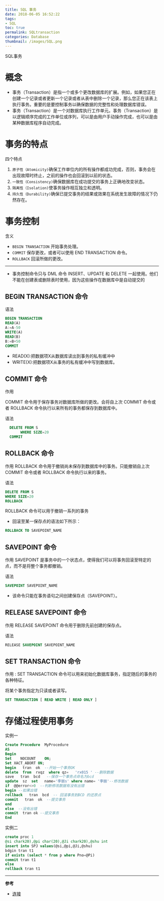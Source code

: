 ```yaml
---
title: SQL 事务
date: 2018-06-05 16:52:22
tags:
- SQL
toc: true
permalink: SQLtransaction
categories: Database
thumbnail: /images/SQL.png
---
```

SQL事务
<!--more-->
# 概念
- 事务（Transaction）是指一个或多个更改数据库的扩展。例如，如果您正在创建一个记录或者更新一个记录或者从表中删除一个记录，那么您正在该表上执行事务。重要的是要控制事务以确保数据的完整性和处理数据库错误。
- 事务（Transaction）是一个对数据库执行工作单元。事务（Transaction）是以逻辑顺序完成的工作单位或序列，可以是由用户手动操作完成，也可以是由某种数据库程序自动完成。

# 事务的特点
四个特点
1. `原子性（Atomicity)`确保工作单位内的所有操作都成功完成，否则，事务会在出现故障时终止，之前的操作也会回滚到以前的状态。
2. `一致性（Consistency)`确保数据库在成功提交的事务上正确地改变状态。
3. `隔离性（Isolation)`使事务操作相互独立和透明。
4. `持久性（Durability)`确保已提交事务的结果或效果在系统发生故障的情况下仍然存在。

# 事务控制
含义
- `BEGIN TRANSACTION` 开始事务处理。
- `COMMIT` 保存更改，或者可以使用 END TRANSACTION 命令。
- `ROLLBACK` 回滚所做的更改。
---
- 事务控制命令只与 DML 命令 INSERT、UPDATE 和 DELETE 一起使用。他们不能在创建表或删除表时使用，因为这些操作在数据库中是自动提交的

## BEGIN TRANSACTION 命令
语法
```sql
BEGIN TRANSACTION
READ(A)
A:=A-50
WRITE(A)
READ(B)
B:=B+50
COMMIT
```
- READ(X):把数据项X从数据库读出到事务的私有缓冲中
- WRITE(X):把数据项X从事务的私有缓冲中写到数据库。

## COMMIT 命令
作用

COMMIT 命令用于保存事务对数据库所做的更改。会将自上次 COMMIT 命令或者 ROLLBACK 命令执行以来所有的事务都保存到数据库中。

语法
```sql
  DELETE FROM S
       WHERE SIZE=20
  COMMIT
```
## ROLLBACK 命令
作用
ROLLBACK 命令用于撤销尚未保存到数据库中的事务。只能撤销自上次 COMMIT 命令或者 ROLLBACK 命令执行以来的事务。

语法
```sql
DELETE FROM S
WHERE SIZE=20
ROLLBACK
```

ROLLBACK 命令可以用于撤销一系列的事务
- 回滚至某一保存点的语法如下所示：
```sql
ROLLBACK TO SAVEPOINT_NAME
```
## SAVEPOINT 命令
作用
SAVEPOINT 是事务中的一个状态点，使得我们可以将事务回滚至特定的点，而不是将整个事务都撤销。

语法
```sql
SAVEPOINT SAVEPOINT_NAME
```
- 该命令只能在事务语句之间创建保存点（SAVEPOINT）。


## RELEASE SAVEPOINT 命令
作用
RELEASE SAVEPOINT 命令用于删除先前创建的保存点。

语法
```sql
RELEASE SAVEPOINT SAVEPOINT_NAME
```
## SET TRANSACTION 命令
作用
: SET TRANSACTION 命令可以用来初始化数据库事务，指定随后的事务的各种特征。

将某个事务指定为只读或者读写。
```sql
SET TRANSACTION [ READ WRITE | READ ONLY ]
```

# 存储过程使用事务
实例一
 ```sql
Create Procedure  MyProcedure
AS
Begin
Set    NOCOUNT    ON;
Set XACT_ABORT ON;
begin   tran  ok  --开始一个事务OK
delete  from  rxqz  where qz=   'rx015 ' --删除数据
save   tran  bcd   --保存一个事务点命名为bcd
update  sz  set   name='李丽s' where name= '李丽'--修改数据
if  @@error<>0  --判断修改数据有没有出错
begin --如果出错
rollback   tran  bcd  -- 回滚事务到BCD 的还原点
commit   tran  ok  --提交事务
end
else  --没有出错
commit  tran ok --提交事务
End
```

实例二
```sql
create proc 1
@si chark20),@pi char(20),@Ji chark20),@shu int
insert into SPJ values(@si,@pi,@Ji,@shu)
bdgin tran t1
if exists (select * from p where Pno=@Pi)
commit tran t1
else
rollback tran t1
```
---
**参考**
- [连接](http://wiki.jikexueyuan.com/project/sql/transactions.html)
